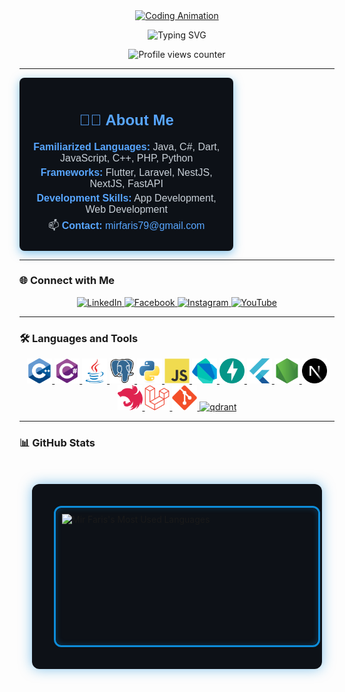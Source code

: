 <div align="center">
  <!-- Animated Coding GIF at the Top -->
  <a href="hi">
    <img src="https://i.pinimg.com/originals/f2/4d/44/f24d44a8c2b2dd3e36a572e0ac635a27.gif" alt="Coding Animation" width="400">
  </a>

  <!-- Animated Typing Text -->
  <p>
    <img src="https://readme-typing-svg.herokuapp.com?lines=Hey+there+%F0%9F%91%8B%2C+I'm+Mir+Faris!;A+responsible+and+stubborn+learner" alt="Typing SVG">
  </p>

  <!-- Profile Views Counter -->
  <p><img src="https://komarev.com/ghpvc/?username=farishollow&label=Profile%20views&color=0e75b6&style=flat" alt="Profile views counter"></p>
</div>

---

<!-- Link to Google Fonts -->
<link href="https://fonts.googleapis.com/css2?family=Poppins:wght@300;400;600&display=swap" rel="stylesheet">

<div align="center" style="font-family: 'Poppins', sans-serif; color: #c9d1d9; background-color: #0d1117; padding: 20px; border-radius: 8px; width: 60%; box-shadow: 0 4px 15px rgba(13, 140, 217, 0.5);">
  
  <h2 style="font-weight: 600; font-size: 24px; color: #58a6ff;">👨‍💻 About Me</h2>
  
  <p style="font-weight: 400; font-size: 16px; margin: 5px 0;">
    <span style="font-weight: 600; color: #58a6ff;">Familiarized Languages:</span> Java, C#, Dart, JavaScript, C++, PHP, Python
  </p>
  
  <p style="font-weight: 400; font-size: 16px; margin: 5px 0;">
    <span style="font-weight: 600; color: #58a6ff;">Frameworks:</span> Flutter, Laravel, NestJS, NextJS, FastAPI
  </p>
  
  <p style="font-weight: 400; font-size: 16px; margin: 5px 0;">
    <span style="font-weight: 600; color: #58a6ff;">Development Skills:</span> App Development, Web Development
  </p>
  
  <p style="font-weight: 400; font-size: 16px; margin: 5px 0;">
    📫 <span style="font-weight: 600; color: #58a6ff;">Contact:</span> <a href="mailto:mirfaris79@gmail.com" style="color: #58a6ff; text-decoration: none;">mirfaris79@gmail.com</a>
  </p>
  
</div>


---

### 🌐 Connect with Me
<p align="center">
  <a href="https://linkedin.com/in/mir-faris" target="_blank">
    <img src="https://raw.githubusercontent.com/rahuldkjain/github-profile-readme-generator/master/src/images/icons/Social/linked-in-alt.svg" alt="LinkedIn" height="30" width="40" />
  </a>
  <a href="https://fb.com/faris.mir" target="_blank">
    <img src="https://raw.githubusercontent.com/rahuldkjain/github-profile-readme-generator/master/src/images/icons/Social/facebook.svg" alt="Facebook" height="30" width="40" />
  </a>
  <a href="https://instagram.com/farishollow79" target="_blank">
    <img src="https://raw.githubusercontent.com/rahuldkjain/github-profile-readme-generator/master/src/images/icons/Social/instagram.svg" alt="Instagram" height="30" width="40" />
  </a>
  <a href="https://www.youtube.com/c/farishollow" target="_blank">
    <img src="https://raw.githubusercontent.com/rahuldkjain/github-profile-readme-generator/master/src/images/icons/Social/youtube.svg" alt="YouTube" height="30" width="40" />
  </a>
</p>

---

### 🛠️ Languages and Tools
<p align="center"> 
  <a href="https://www.w3schools.com/cpp/" target="_blank" rel="noreferrer"> 
    <img src="https://raw.githubusercontent.com/devicons/devicon/master/icons/cplusplus/cplusplus-original.svg" alt="C++" width="40" height="40"/> 
  </a> 
  <a href="https://www.w3schools.com/cs/" target="_blank" rel="noreferrer"> 
    <img src="https://raw.githubusercontent.com/devicons/devicon/master/icons/csharp/csharp-original.svg" alt="C#" width="40" height="40"/> 
  </a> 
  <a href="https://www.java.com" target="_blank" rel="noreferrer"> 
    <img src="https://raw.githubusercontent.com/devicons/devicon/master/icons/java/java-original.svg" alt="Java" width="40" height="40"/> 
  </a> 
  <a href="https://www.postgresql.com/" target="_blank" rel="noreferrer"> 
    <img src="https://raw.githubusercontent.com/devicons/devicon/master/icons/postgresql/postgresql-original.svg" alt="PostgreSQL" width="40" height="40"/> 
  </a> 
  <a href="https://www.python.org" target="_blank" rel="noreferrer"> 
    <img src="https://raw.githubusercontent.com/devicons/devicon/master/icons/python/python-original.svg" alt="Python" width="40" height="40"/> 
  </a>
  <a href="https://www.javascript.org" target="_blank" rel="noreferrer"> 
    <img src="https://raw.githubusercontent.com/devicons/devicon/master/icons/javascript/javascript-original.svg" alt="JavaScript" width="40" height="40"/> 
  </a> 
  <a href="https://www.dart.org" target="_blank" rel="noreferrer"> 
    <img src="https://raw.githubusercontent.com/devicons/devicon/master/icons/dart/dart-original.svg" alt="Dart" width="40" height="40"/> 
  </a>
  <a href="https://www.fastapi.org" target="_blank" rel="noreferrer"> 
    <img src="https://raw.githubusercontent.com/devicons/devicon/master/icons/fastapi/fastapi-original.svg" alt="FastAPI" width="40" height="40"/> 
  </a>
  <a href="https://www.flutter.org" target="_blank" rel="noreferrer"> 
    <img src="https://raw.githubusercontent.com/devicons/devicon/master/icons/flutter/flutter-original.svg" alt="Flutter" width="40" height="40"/> 
  </a>
  <a href="https://www.nodejs.org" target="_blank" rel="noreferrer"> 
    <img src="https://raw.githubusercontent.com/devicons/devicon/master/icons/nodejs/nodejs-original.svg" alt="Node.js" width="40" height="40"/> 
  </a> 
  <a href="https://www.nextjs.org" target="_blank" rel="noreferrer"> 
    <img src="https://raw.githubusercontent.com/devicons/devicon/master/icons/nextjs/nextjs-original.svg" alt="Next.js" width="40" height="40"/> 
  </a>
  <a href="https://www.nestjs.org" target="_blank" rel="noreferrer"> 
    <img src="https://raw.githubusercontent.com/devicons/devicon/master/icons/nestjs/nestjs-original.svg" alt="Nest.js" width="40" height="40"/> 
  </a>
  <a href="https://www.laravel.org" target="_blank" rel="noreferrer"> 
    <img src="https://raw.githubusercontent.com/devicons/devicon/master/icons/laravel/laravel-original.svg" alt="laravel" width="40" height="40"/> 
  </a>
  <a href="https://www.git.org" target="_blank" rel="noreferrer"> 
    <img src="https://raw.githubusercontent.com/devicons/devicon/master/icons/git/git-original.svg" alt="git" width="40" height="40"/> 
  </a>
   <a href="https://www.qdrant.org" target="_blank" rel="noreferrer"> 
    <img src="https://raw.githubusercontent.com/devicons/devicon/master/icons/qdrant/qdrant-original.svg" alt="qdrant" width="40" height="40"/> 
  </a>
</p>

---

### 📊 GitHub Stats
<div align="center" style="padding: 20px;">
  <table style="
      border-collapse: separate;
      border-spacing: 15px;
      background: #0d1117;
      padding: 20px;
      border-radius: 12px;
      box-shadow: 0 0 20px rgba(13, 140, 217, 0.5);
    ">
    <tr>
      <td style="
          border: 3px solid #0d8cd9;
          border-radius: 12px;
          overflow: hidden;
          padding: 10px;
          box-shadow: inset 0 0 10px rgba(13, 140, 217, 0.3);
        ">
        <!-- Top Languages Card -->
        <img src="https://github-readme-stats.vercel.app/api/top-langs/?username=FarisHollow&langs_count=10&theme=tokyonight&layout=compact&hide=html" 
             alt="Mir Faris's Most Used Languages" width="400" height="200" style="display: block; margin: auto;">
      </td>
      <td style="
          border: 3px solid #0d8cd9;
          border-radius: 12px;
          overflow: hidden;
          padding: 10px;
          box-shadow: inset 0 0 10px rgba(13, 140, 217, 0.3);
        ">
        <!-- Streak Stats -->
        <img src="https://github-readme-streak-stats.herokuapp.com/?user=FarisHollow&theme=dark&hide_border=false" 
             alt="GitHub Streak Stats" width="400" height="200" style="display: block; margin: auto;">
      </td>
    </tr>
  </table>
</div>
